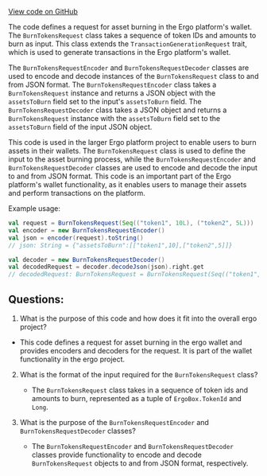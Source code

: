 [View code on GitHub](https://github.com/ergoplatform/ergo/src/main/scala/org/ergoplatform/nodeView/wallet/requests/BurnTokensRequest.scala)

The code defines a request for asset burning in the Ergo platform's wallet. The `BurnTokensRequest` class takes a sequence of token IDs and amounts to burn as input. This class extends the `TransactionGenerationRequest` trait, which is used to generate transactions in the Ergo platform's wallet.

The `BurnTokensRequestEncoder` and `BurnTokensRequestDecoder` classes are used to encode and decode instances of the `BurnTokensRequest` class to and from JSON format. The `BurnTokensRequestEncoder` class takes a `BurnTokensRequest` instance and returns a JSON object with the `assetsToBurn` field set to the input's `assetsToBurn` field. The `BurnTokensRequestDecoder` class takes a JSON object and returns a `BurnTokensRequest` instance with the `assetsToBurn` field set to the `assetsToBurn` field of the input JSON object.

This code is used in the larger Ergo platform project to enable users to burn assets in their wallets. The `BurnTokensRequest` class is used to define the input to the asset burning process, while the `BurnTokensRequestEncoder` and `BurnTokensRequestDecoder` classes are used to encode and decode the input to and from JSON format. This code is an important part of the Ergo platform's wallet functionality, as it enables users to manage their assets and perform transactions on the platform. 

Example usage:

```scala
val request = BurnTokensRequest(Seq(("token1", 10L), ("token2", 5L)))
val encoder = new BurnTokensRequestEncoder()
val json = encoder(request).toString()
// json: String = {"assetsToBurn":[["token1",10],["token2",5]]}

val decoder = new BurnTokensRequestDecoder()
val decodedRequest = decoder.decodeJson(json).right.get
// decodedRequest: BurnTokensRequest = BurnTokensRequest(Seq(("token1", 10L), ("token2", 5L)))
```
## Questions: 
 1. What is the purpose of this code and how does it fit into the overall ergo project?
   - This code defines a request for asset burning in the ergo wallet and provides encoders and decoders for the request. It is part of the wallet functionality in the ergo project.
   
2. What is the format of the input required for the `BurnTokensRequest` class?
   - The `BurnTokensRequest` class takes in a sequence of token ids and amounts to burn, represented as a tuple of `ErgoBox.TokenId` and `Long`.
   
3. What is the purpose of the `BurnTokensRequestEncoder` and `BurnTokensRequestDecoder` classes?
   - The `BurnTokensRequestEncoder` and `BurnTokensRequestDecoder` classes provide functionality to encode and decode `BurnTokensRequest` objects to and from JSON format, respectively.